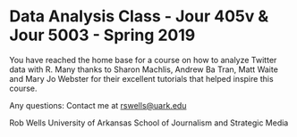 # Data Analysis Class - Jour 405v & Jour 5003 - Spring 2019

You have reached the home base for a course on how to analyze Twitter data with R. Many thanks to Sharon Machlis, Andrew Ba Tran, Matt Waite and Mary Jo Webster for their excellent tutorials that helped inspire this course.

Any questions: Contact me at rswells@uark.edu

Rob Wells
University of Arkansas
School of Journalism and Strategic Media

